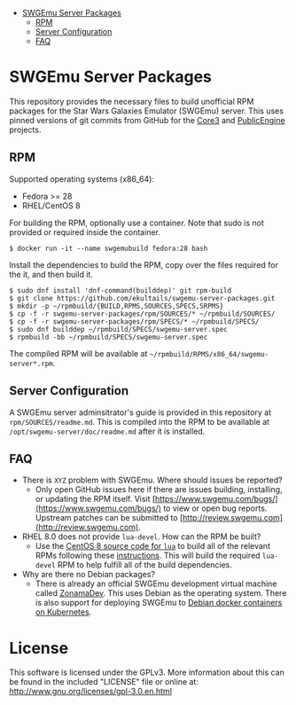 * [SWGEmu Server Packages](#sgwemu-server-packages)
    * [RPM](#rpm)
    * [Server Configuration](#server-configuration)
    * [FAQ](#faq)


# SWGEmu Server Packages

This repository provides the necessary files to build unofficial RPM packages for the Star Wars Galaxies Emulator (SWGEmu) server. This uses pinned versions of git commits from GitHub for the [Core3](https://github.com/TheAnswer/Core3) and [PublicEngine](https://github.com/TheAnswer/PublicEngine) projects.


## RPM

Supported operating systems (x86_64):

* Fedora >= 28
* RHEL/CentOS 8

For building the RPM, optionally use a container. Note that sudo is not provided or required inside the container.

```
$ docker run -it --name swgemubuild fedora:28 bash
```

Install the dependencies to build the RPM, copy over the files required for the it, and then build it.

```
$ sudo dnf install 'dnf-command(builddep)' git rpm-build
$ git clone https://github.com/ekultails/swgemu-server-packages.git
$ mkdir -p ~/rpmbuild/{BUILD,RPMS,SOURCES,SPECS,SRPMS}
$ cp -f -r swgemu-server-packages/rpm/SOURCES/* ~/rpmbuild/SOURCES/
$ cp -f -r swgemu-server-packages/rpm/SPECS/* ~/rpmbuild/SPECS/
$ sudo dnf builddep ~/rpmbuild/SPECS/swgemu-server.spec
$ rpmbuild -bb ~/rpmbuild/SPECS/swgemu-server.spec
```

The compiled RPM will be available at `~/rpmbuild/RPMS/x86_64/swgemu-server*.rpm`.


## Server Configuration

A SWGEmu server adminsitrator's guide is provided in this repository at `rpm/SOURCES/readme.md`. This is compiled into the RPM to be available at `/opt/swgemu-server/doc/readme.md` after it is installed.


## FAQ

* There is `XYZ` problem with SWGEmu. Where should issues be reported?
    * Only open GitHub issues here if there are issues building, installing, or updating the RPM itself. Visit [https://www.swgemu.com/bugs/](https://www.swgemu.com/bugs/) to view or open bug reports. Upstream patches can be submitted to [http://review.swgemu.com](http://review.swgemu.com).
* RHEL 8.0 does not provide `lua-devel`. How can the RPM be built?
    * Use the [CentOS 8 source code for `lua`](https://git.centos.org/rpms/lua/tree/c8) to build all of the relevant RPMs following these [instructions](https://wiki.centos.org/Sources#head-8b5a127334c95d7340a4952ab9622a83988076c0). This will build the required `lua-devel` RPM to help fulfill all of the build dependencies.
* Why are there no Debian packages?
    * There is already an official SWGEmu development virtual machine called [ZonamaDev](https://github.com/Zonama/ZonamaDev). This uses Debian as the operating system. There is also support for deploying SWGEmu to [Debian docker containers on Kubernetes](https://github.com/TheAnswer/Core3/commit/5815f8f975f899f626bf39e8283ae1040f087db7).


# License

This software is licensed under the GPLv3. More information about this can be found in the included "LICENSE" file or online at: http://www.gnu.org/licenses/gpl-3.0.en.html
